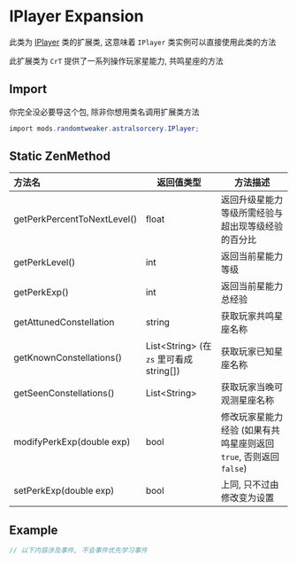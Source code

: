 # IPlayer Expansion

此类为 [IPlayer](https://docs.blamejared.com/1.12/en/Vanilla/Players/IPlayer) 类的扩展类, 这意味着 `IPlayer` 类实例可以直接使用此类的方法

此扩展类为 `CrT` 提供了一系列操作玩家星能力, 共鸣星座的方法

## Import

你完全没必要导这个包, 除非你想用类名调用扩展类方法

```csharp
import mods.randomtweaker.astralsorcery.IPlayer;
```

## Static ZenMethod

| 方法名 | 返回值类型 | 方法描述 |
| :------ | ------ | ------ |
| getPerkPercentToNextLevel() | float | 返回升级星能力等级所需经验与超出现等级经验的百分比 |
| getPerkLevel() | int | 返回当前星能力等级 |
| getPerkExp() | int | 返回当前星能力总经验 |
| getAttunedConstellation | string | 获取玩家共鸣星座名称 |
| getKnownConstellations() | List\<String> (在 `zs` 里可看成 string[]) | 获取玩家已知星座名称 |
| getSeenConstellations() | List\<String> | 获取玩家当晚可观测星座名称 |
| modifyPerkExp(double exp) | bool | 修改玩家星能力经验 (如果有共鸣星座则返回 `true`, 否则返回 `false`) |
| setPerkExp(double exp) | bool | 上同, 只不过由修改变为设置 |

## Example

```csharp
// 以下内容涉及事件, 不会事件优先学习事件


```
